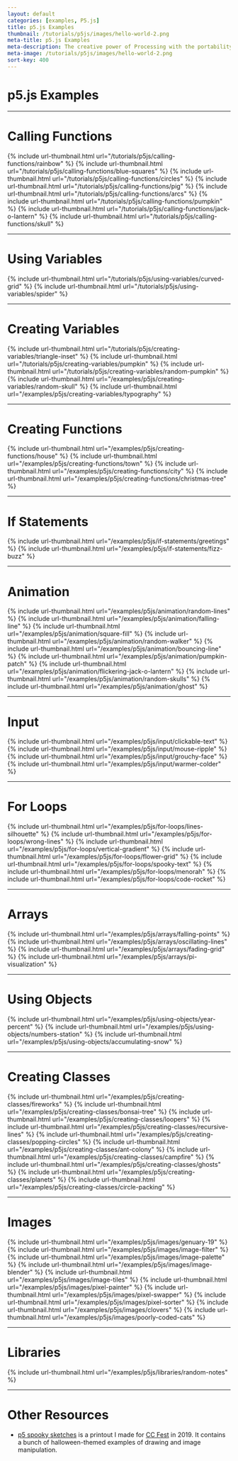 ```yaml
---
layout: default
categories: [examples, P5.js]
title: p5.js Examples
thumbnail: /tutorials/p5js/images/hello-world-2.png
meta-title: p5.js Examples
meta-description: The creative power of Processing with the portability of JavaScript.
meta-image: /tutorials/p5js/images/hello-world-2.png
sort-key: 400
---
```


# p5.js Examples

---

# Calling Functions

{% include url-thumbnail.html url="/tutorials/p5js/calling-functions/rainbow" %}
{% include url-thumbnail.html url="/tutorials/p5js/calling-functions/blue-squares" %}
{% include url-thumbnail.html url="/tutorials/p5js/calling-functions/circles" %}
{% include url-thumbnail.html url="/tutorials/p5js/calling-functions/pig" %}
{% include url-thumbnail.html url="/tutorials/p5js/calling-functions/arcs" %}
{% include url-thumbnail.html url="/tutorials/p5js/calling-functions/pumpkin" %}
{% include url-thumbnail.html url="/tutorials/p5js/calling-functions/jack-o-lantern" %}
{% include url-thumbnail.html url="/tutorials/p5js/calling-functions/skull" %}

---

# Using Variables

{% include url-thumbnail.html url="/tutorials/p5js/using-variables/curved-grid" %}
{% include url-thumbnail.html url="/tutorials/p5js/using-variables/spider" %}

---

# Creating Variables

{% include url-thumbnail.html url="/tutorials/p5js/creating-variables/triangle-inset" %}
{% include url-thumbnail.html url="/tutorials/p5js/creating-variables/pumpkin" %}
{% include url-thumbnail.html url="/tutorials/p5js/creating-variables/random-pumpkin" %}
{% include url-thumbnail.html url="/examples/p5js/creating-variables/random-skull" %}
{% include url-thumbnail.html url="/examples/p5js/creating-variables/typography" %}

---

# Creating Functions

{% include url-thumbnail.html url="/examples/p5js/creating-functions/house" %}
{% include url-thumbnail.html url="/examples/p5js/creating-functions/town" %}
{% include url-thumbnail.html url="/examples/p5js/creating-functions/city" %}
{% include url-thumbnail.html url="/examples/p5js/creating-functions/christmas-tree" %}

---

# If Statements

{% include url-thumbnail.html url="/examples/p5js/if-statements/greetings" %}
{% include url-thumbnail.html url="/examples/p5js/if-statements/fizz-buzz" %}

---

# Animation

{% include url-thumbnail.html url="/examples/p5js/animation/random-lines" %}
{% include url-thumbnail.html url="/examples/p5js/animation/falling-line" %}
{% include url-thumbnail.html url="/examples/p5js/animation/square-fill" %}
{% include url-thumbnail.html url="/examples/p5js/animation/random-walker" %}
{% include url-thumbnail.html url="/examples/p5js/animation/bouncing-line" %}
{% include url-thumbnail.html url="/examples/p5js/animation/pumpkin-patch" %}
{% include url-thumbnail.html url="/examples/p5js/animation/flickering-jack-o-lantern" %}
{% include url-thumbnail.html url="/examples/p5js/animation/random-skulls" %}
{% include url-thumbnail.html url="/examples/p5js/animation/ghost" %}

---

# Input

{% include url-thumbnail.html url="/examples/p5js/input/clickable-text" %}
{% include url-thumbnail.html url="/examples/p5js/input/mouse-ripple" %}
{% include url-thumbnail.html url="/examples/p5js/input/grouchy-face" %}
{% include url-thumbnail.html url="/examples/p5js/input/warmer-colder" %}

---

# For Loops

{% include url-thumbnail.html url="/examples/p5js/for-loops/lines-silhouette" %}
{% include url-thumbnail.html url="/examples/p5js/for-loops/wrong-lines" %}
{% include url-thumbnail.html url="/examples/p5js/for-loops/vertical-gradient" %}
{% include url-thumbnail.html url="/examples/p5js/for-loops/flower-grid" %}
{% include url-thumbnail.html url="/examples/p5js/for-loops/spooky-text" %}
{% include url-thumbnail.html url="/examples/p5js/for-loops/menorah" %}
{% include url-thumbnail.html url="/examples/p5js/for-loops/code-rocket" %}

---

# Arrays

{% include url-thumbnail.html url="/examples/p5js/arrays/falling-points" %}
{% include url-thumbnail.html url="/examples/p5js/arrays/oscillating-lines" %}
{% include url-thumbnail.html url="/examples/p5js/arrays/fading-grid" %}
{% include url-thumbnail.html url="/examples/p5js/arrays/pi-visualization" %}

---

# Using Objects

{% include url-thumbnail.html url="/examples/p5js/using-objects/year-percent" %}
{% include url-thumbnail.html url="/examples/p5js/using-objects/numbers-station" %}
{% include url-thumbnail.html url="/examples/p5js/using-objects/accumulating-snow" %}

---

# Creating Classes

{% include url-thumbnail.html url="/examples/p5js/creating-classes/fireworks" %}
{% include url-thumbnail.html url="/examples/p5js/creating-classes/bonsai-tree" %}
{% include url-thumbnail.html url="/examples/p5js/creating-classes/loopers" %}
{% include url-thumbnail.html url="/examples/p5js/creating-classes/recursive-lines" %}
{% include url-thumbnail.html url="/examples/p5js/creating-classes/popping-circles" %}
{% include url-thumbnail.html url="/examples/p5js/creating-classes/ant-colony" %}
{% include url-thumbnail.html url="/examples/p5js/creating-classes/campfire" %}
{% include url-thumbnail.html url="/examples/p5js/creating-classes/ghosts" %}
{% include url-thumbnail.html url="/examples/p5js/creating-classes/planets" %}
{% include url-thumbnail.html url="/examples/p5js/creating-classes/circle-packing" %}

---

# Images

{% include url-thumbnail.html url="/examples/p5js/images/genuary-19" %}
{% include url-thumbnail.html url="/examples/p5js/images/image-filter" %}
{% include url-thumbnail.html url="/examples/p5js/images/image-palette" %}
{% include url-thumbnail.html url="/examples/p5js/images/image-blender" %}
{% include url-thumbnail.html url="/examples/p5js/images/image-tiles" %}
{% include url-thumbnail.html url="/examples/p5js/images/pixel-painter" %}
{% include url-thumbnail.html url="/examples/p5js/images/pixel-swapper" %}
{% include url-thumbnail.html url="/examples/p5js/images/pixel-sorter" %}
{% include url-thumbnail.html url="/examples/p5js/images/clovers" %}
{% include url-thumbnail.html url="/examples/p5js/images/poorly-coded-cats" %}

---

# Libraries

{% include url-thumbnail.html url="/examples/p5js/libraries/random-notes" %}

---

# Other Resources

- [p5 spooky sketches](http://tinyurl.com/p5-spooky-sketches) is a printout I made for [CC Fest](http://ccfest.rocks/) in 2019. It contains a bunch of halloween-themed examples of drawing and image manipulation.
